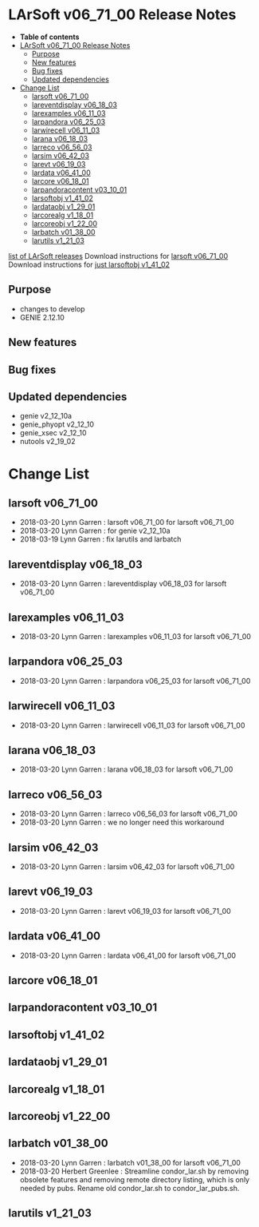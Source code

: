 LArSoft v06_71_00 Release Notes
======================================================================

-   **Table of contents**
-   [LArSoft v06_71_00 Release Notes](#LArSoft-v06_71_00-Release-Notes)
    -   [Purpose](#Purpose)
    -   [New features](#New-features)
    -   [Bug fixes](#Bug-fixes)
    -   [Updated dependencies](#Updated-dependencies)
-   [Change List](#Change-List)
    -   [larsoft v06_71_00](#larsoft-v06_71_00)
    -   [lareventdisplay v06_18_03](#lareventdisplay-v06_18_03)
    -   [larexamples v06_11_03](#larexamples-v06_11_03)
    -   [larpandora v06_25_03](#larpandora-v06_25_03)
    -   [larwirecell v06_11_03](#larwirecell-v06_11_03)
    -   [larana v06_18_03](#larana-v06_18_03)
    -   [larreco v06_56_03](#larreco-v06_56_03)
    -   [larsim v06_42_03](#larsim-v06_42_03)
    -   [larevt v06_19_03](#larevt-v06_19_03)
    -   [lardata v06_41_00](#lardata-v06_41_00)
    -   [larcore v06_18_01](#larcore-v06_18_01)
    -   [larpandoracontent v03_10_01](#larpandoracontent-v03_10_01)
    -   [larsoftobj v1_41_02](#larsoftobj-v1_41_02)
    -   [lardataobj v1_29_01](#lardataobj-v1_29_01)
    -   [larcorealg v1_18_01](#larcorealg-v1_18_01)
    -   [larcoreobj v1_22_00](#larcoreobj-v1_22_00)
    -   [larbatch v01_38_00](#larbatch-v01_38_00)
    -   [larutils v1_21_03](#larutils-v1_21_03)

[list of LArSoft releases](LArSoft_release_list)
Download instructions for [larsoft v06_71_00](http://scisoft.fnal.gov/scisoft/bundles/larsoft/v06_71_00/larsoft-v06_71_00.html)
Download instructions for [just larsoftobj v1_41_02](http://scisoft.fnal.gov/scisoft/bundles/larsoftobj/v1_41_02/larsoftobj-v1_41_02.html)

Purpose
--------------------

-   changes to develop
-   GENIE 2.12.10

New features
------------------------------

Bug fixes
------------------------

Updated dependencies
----------------------------------------------

-   genie v2_12_10a
-   genie_phyopt v2_12_10
-   genie_xsec v2_12_10
-   nutools v2_19_02

Change List
============================

larsoft v06_71_00
------------------------------------------

-   2018-03-20 Lynn Garren : larsoft v06_71_00 for larsoft v06_71_00
-   2018-03-20 Lynn Garren : for genie v2_12_10a
-   2018-03-19 Lynn Garren : fix larutils and larbatch

lareventdisplay v06_18_03
----------------------------------------------------------

-   2018-03-20 Lynn Garren : lareventdisplay v06_18_03 for larsoft v06_71_00

larexamples v06_11_03
--------------------------------------------------

-   2018-03-20 Lynn Garren : larexamples v06_11_03 for larsoft v06_71_00

larpandora v06_25_03
------------------------------------------------

-   2018-03-20 Lynn Garren : larpandora v06_25_03 for larsoft v06_71_00

larwirecell v06_11_03
--------------------------------------------------

-   2018-03-20 Lynn Garren : larwirecell v06_11_03 for larsoft v06_71_00

larana v06_18_03
----------------------------------------

-   2018-03-20 Lynn Garren : larana v06_18_03 for larsoft v06_71_00

larreco v06_56_03
------------------------------------------

-   2018-03-20 Lynn Garren : larreco v06_56_03 for larsoft v06_71_00
-   2018-03-20 Lynn Garren : we no longer need this workaround

larsim v06_42_03
----------------------------------------

-   2018-03-20 Lynn Garren : larsim v06_42_03 for larsoft v06_71_00

larevt v06_19_03
----------------------------------------

-   2018-03-20 Lynn Garren : larevt v06_19_03 for larsoft v06_71_00

lardata v06_41_00
------------------------------------------

-   2018-03-20 Lynn Garren : lardata v06_41_00 for larsoft v06_71_00

larcore v06_18_01
------------------------------------------

larpandoracontent v03_10_01
--------------------------------------------------------------

larsoftobj v1_41_02
----------------------------------------------

lardataobj v1_29_01
----------------------------------------------

larcorealg v1_18_01
----------------------------------------------

larcoreobj v1_22_00
----------------------------------------------

larbatch v01_38_00
--------------------------------------------

-   2018-03-20 Lynn Garren : larbatch v01_38_00 for larsoft v06_71_00
-   2018-03-20 Herbert Greenlee : Streamline condor_lar.sh by removing obsolete features and removing remote directory listing, which is only needed by pubs. Rename old condor_lar.sh to condor_lar_pubs.sh.

larutils v1_21_03
------------------------------------------
